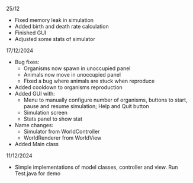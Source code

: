 25/12
- Fixed memory leak in simulation
- Added birth and death rate calculation
- Finished GUI
- Adjusted some stats of simulator

17/12/2024
- Bug fixes:
  + Organisms now spawn in unoccupied panel
  + Animals now move in unoccupied panel
  + Fixed a bug where animals are stuck when reproduce
- Added cooldown to organisms reproduction
- Added GUI with:
  + Menu to manually configure number of organisms, buttons to start, pause and resume simulation; Help and 
  Quit button
  + Simulation screen
  + Stats panel to show stat
- Name changes:
  + Simulator from WorldController
  + WorldRenderer from WorldView
- Added Main class


11/12/2024
- Simple implementations of model classes, controller and view. Run Test.java for demo

